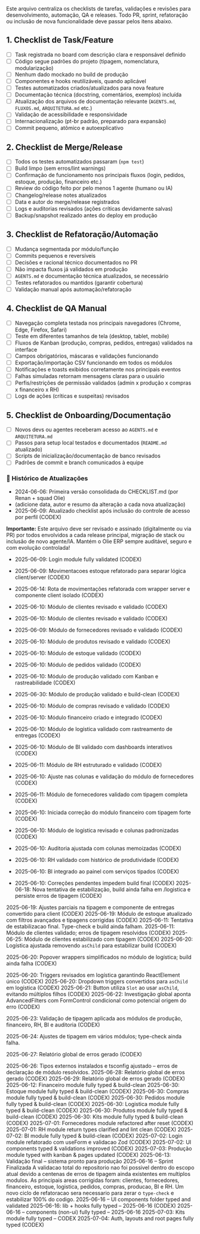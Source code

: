 

Este arquivo centraliza os checklists de tarefas, validações e revisões para desenvolvimento, automação, QA e releases. Todo PR, sprint, refatoração ou inclusão de nova funcionalidade deve passar pelos itens abaixo.

## 1. Checklist de Task/Feature
- [ ] Task registrada no board com descrição clara e responsável definido
- [ ] Código segue padrões do projeto (tipagem, nomenclatura, modularização)
- [ ] Nenhum dado mockado no build de produção
- [ ] Componentes e hooks reutilizáveis, quando aplicável
- [ ] Testes automatizados criados/atualizados para nova feature
- [ ] Documentação técnica (docstring, comentários, exemplos) incluída
- [ ] Atualização dos arquivos de documentação relevante (`AGENTS.md`, `FLUXOS.md`, `ARQUITETURA.md` etc.)
- [ ] Validação de acessibilidade e responsividade
- [ ] Internacionalização (pt-br padrão, preparado para expansão)
- [ ] Commit pequeno, atômico e autoexplicativo

## 2. Checklist de Merge/Release
- [ ] Todos os testes automatizados passaram (`npm test`)
- [ ] Build limpo (sem erros/lint warnings)
- [ ] Confirmação de funcionamento nos principais fluxos (login, pedidos, estoque, produção, financeiro etc.)
- [ ] Review do código feito por pelo menos 1 agente (humano ou IA)
- [ ] Changelog/release notes atualizados
- [ ] Data e autor do merge/release registrados
- [ ] Logs e auditorias revisados (ações críticas devidamente salvas)
- [ ] Backup/snapshot realizado antes do deploy em produção

## 3. Checklist de Refatoração/Automação
- [ ] Mudança segmentada por módulo/função
- [ ] Commits pequenos e reversíveis
- [ ] Decisões e racional técnico documentados no PR
- [ ] Não impacta fluxos já validados em produção
- [ ] `AGENTS.md` e documentação técnica atualizados, se necessário
- [ ] Testes refatorados ou mantidos (garantir cobertura)
- [ ] Validação manual após automação/refatoração

## 4. Checklist de QA Manual
- [ ] Navegação completa testada nos principais navegadores (Chrome, Edge, Firefox, Safari)
- [ ] Teste em diferentes tamanhos de tela (desktop, tablet, mobile)
- [ ] Fluxos de Kanban (produção, compras, pedidos, entregas) validados na interface
- [ ] Campos obrigatórios, máscaras e validações funcionando
- [ ] Exportação/importação CSV funcionando em todos os módulos
- [ ] Notificações e toasts exibidos corretamente nos principais eventos
- [ ] Falhas simuladas retornam mensagens claras para o usuário
- [ ] Perfis/restrições de permissão validados (admin x produção x compras x financeiro x RH)
- [ ] Logs de ações (críticas e suspeitas) revisados

## 5. Checklist de Onboarding/Documentação
- [ ] Novos devs ou agentes receberam acesso ao `AGENTS.md` e `ARQUITETURA.md`
- [ ] Passos para setup local testados e documentados (`README.md` atualizado)
- [ ] Scripts de inicialização/documentação de banco revisados
- [ ] Padrões de commit e branch comunicados à equipe

### 🔁 Histórico de Atualizações
- 2024-06-06: Primeira versão consolidada do CHECKLIST.md (por Renan + squad Olie)
- (adicione data, autor e resumo da alteração a cada nova atualização)
- 2025-06-09: Atualizado checklist após inclusão do controle de acesso por perfil (CODEX)


**Importante:** Este arquivo deve ser revisado e assinado (digitalmente ou via PR) por todos envolvidos a cada release principal, migração de stack ou inclusão de novo agente/IA. Mantém o Olie ERP sempre auditável, seguro e com evolução controlada!

- 2025-06-09: Login module fully validated (CODEX)
- 2025-06-09: Movimentacoes estoque refatorado para separar lógica client/server (CODEX)
- 2025-06-14: Rota de movimentações refatorada com wrapper server e componente client isolado (CODEX)
- 2025-06-10: Módulo de clientes revisado e validado (CODEX)
- 2025-06-10: Módulo de clientes revisado e validado (CODEX)
- 2025-06-09: Módulo de fornecedores revisado e validado (CODEX)

- 2025-06-10: Módulo de produtos revisado e validado (CODEX)
- 2025-06-10: Módulo de estoque validado (CODEX)
- 2025-06-10: Módulo de pedidos validado (CODEX)
- 2025-06-10: Módulo de produção validado com Kanban e rastreabilidade (CODEX)
- 2025-06-30: Módulo de produção validado e build-clean (CODEX)
- 2025-06-10: Módulo de compras revisado e validado (CODEX)
- 2025-06-10: Módulo financeiro criado e integrado (CODEX)
- 2025-06-10: Módulo de logística validado com rastreamento de entregas (CODEX)
- 2025-06-10: Módulo de BI validado com dashboards interativos (CODEX)
- 2025-06-11: Módulo de RH estruturado e validado (CODEX)
- 2025-06-10: Ajuste nas colunas e validação do módulo de fornecedores (CODEX)
- 2025-06-11: Módulo de fornecedores validado com tipagem completa (CODEX)
- 2025-06-10: Iniciada correção do módulo financeiro com tipagem forte (CODEX)

- 2025-06-10: Módulo de logística revisado e colunas padronizadas (CODEX)
- 2025-06-10: Auditoria ajustada com colunas memoizadas (CODEX)
- 2025-06-10: RH validado com histórico de produtividade (CODEX)
- 2025-06-10: BI integrado ao painel com serviços tipados (CODEX)

- 2025-06-10: Correções pendentes impedem build final (CODEX)
 2025-06-18: Nova tentativa de estabilização, build ainda falha em /logistica e persiste erros de tipagem (CODEX)

2025-06-19: Ajustes parciais na tipagem e componente de entregas convertido para client (CODEX)
2025-06-19: Módulo de estoque atualizado com filtros avançados e tipagens corrigidas (CODEX)
2025-06-11: Tentativa de estabilizacao final. Type-check e build ainda falham.
2025-06-11: Módulo de clientes validado; erros de tipagem resolvidos (CODEX)
2025-06-25: Módulo de clientes estabilizado com tipagem (CODEX)
2025-06-20: Logística ajustada removendo `asChild` para estabilizar build (CODEX)

2025-06-20: Popover wrappers simplificados no módulo de logística; build ainda falha (CODEX)

2025-06-20: Triggers revisados em logística garantindo ReactElement único (CODEX)
2025-06-20: Dropdown triggers convertidos para `asChild` em logística (CODEX)
2025-06-21: Button utiliza `Slot` ao usar `asChild`, evitando múltiplos filhos (CODEX)
2025-06-22: Investigação global aponta AdvancedFilters com FormControl condicional como potencial origem do erro (CODEX)

2025-06-23: Validação de tipagem aplicada aos módulos de produção, financeiro, RH, BI e auditoria (CODEX)

2025-06-24: Ajustes de tipagem em vários módulos; type-check ainda falha.

2025-06-27: Relatório global de erros gerado (CODEX)

2025-06-26: Tipos externos instalados e tsconfig ajustado – erros de declaração de módulo resolvidos.
2025-06-28: Relatório global de erros gerado (CODEX)
2025-06-29: Relatório global de erros gerado (CODEX)
2025-06-12: Financeiro module fully typed & build-clean
2025-06-30: Estoque module fully typed & build-clean (CODEX)
2025-06-30: Compras module fully typed & build-clean (CODEX)
2025-06-30: Pedidos module fully typed & build-clean (CODEX)
2025-06-30: Logistica module fully typed & build-clean (CODEX)
2025-06-30: Produtos module fully typed & build-clean (CODEX)
2025-06-30: Kits module fully typed & build-clean (CODEX)
2025-07-01: Fornecedores module refactored after reset (CODEX)
2025-07-01: RH module return types clarified and lint clean (CODEX)
2025-07-02: BI module fully typed & build-clean (CODEX)
2025-07-02: Login module refatorado com useForm e validacao Zod (CODEX)
2025-07-02: UI components typed & validations improved (CODEX)
2025-07-03: Produção module typed with kanban & pages updated (CODEX)
2025-06-13: Validação final – sistema pronto para produção
2025-06-16 – Sprint Finalizada
A validacao total do repositorio nao foi possivel dentro do escopo atual devido a centenas de erros de tipagem ainda existentes em multiplos modulos. As principais areas corrigidas foram: clientes, fornecedores, financeiro, estoque, logistica, pedidos, compras, producao, BI e RH.
Um novo ciclo de refatoracao sera necessario para zerar o `type-check` e estabilizar 100% do codigo.
2025-06-16 – UI components folder typed and validated
2025-06-16: lib + hooks fully typed – 2025-06-16 (CODEX)
2025-06-16 – components (non-ui) fully typed – 2025-06-16
2025-07-03: Kits module fully typed – CODEX
2025-07-04: Auth, layouts and root pages fully typed (CODEX)

